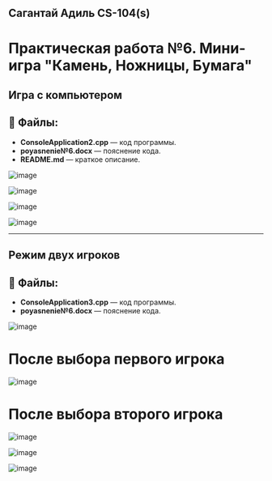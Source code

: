 ## Сагантай Адиль CS-104(s) 
# Практическая работа №6. Мини-игра "Камень, Ножницы, Бумага" 

## Игра с компьютером

## 📝 Файлы:
- **ConsoleApplication2.cpp** — код программы.
- **poyasnenie№6.docx** — пояснение кода.
- **README.md** — краткое описание.


![image](https://github.com/user-attachments/assets/1b758dee-6404-4454-9d90-7529d7465e33)

![image](https://github.com/user-attachments/assets/ea3fd501-cffd-4c77-a6f0-a14f0a0d96ed)


![image](https://github.com/user-attachments/assets/3e1fb034-8e3a-47cc-8783-beafa1b93302)


![image](https://github.com/user-attachments/assets/914e82ac-2472-4151-be87-8500b430bbfa)

______________________________________________________________________________________________________________________________________________

## Режим двух игроков

## 📝 Файлы:
- **ConsoleApplication3.cpp** — код программы.
- **poyasnenie№6.docx** — пояснение кода.

![image](https://github.com/user-attachments/assets/57e4586b-a1bd-4e4a-9496-7bd52efc0f69)

# После выбора первого игрока

![image](https://github.com/user-attachments/assets/77d97e18-147a-482c-813f-074a0289e6fd)

# После выбора второго игрока 

![image](https://github.com/user-attachments/assets/17a51c5f-b9df-47be-9c70-42236b176ad3)

![image](https://github.com/user-attachments/assets/9b621971-41ee-4365-a3cd-c713727eeb50)

![image](https://github.com/user-attachments/assets/eab8357e-0466-41d0-ab2a-f15cfe5ac51a)




